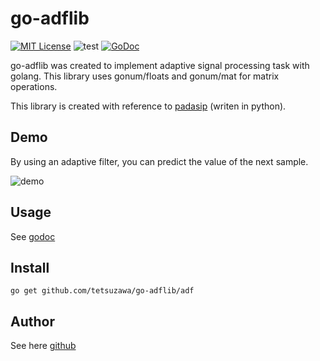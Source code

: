 go-adflib
====

[![MIT License](http://img.shields.io/badge/license-MIT-blue.svg?style=flat)](LICENSE)
![test](https://github.com/tetsuzawa/go-adflib/workflows/test/badge.svg)
[![GoDoc](https://godoc.org/github.com/tetsuzawa/go-adflib?status.svg)](https://pkg.go.dev/github.com/tetsuzawa/go-adflib)

go-adflib was created to implement adaptive signal processing task with golang. This library uses gonum/floats and gonum/mat for matrix operations. 

This library is created with reference to [padasip](https://github.com/matousc89/padasip) (writen in python).

## Demo
By using an adaptive filter, you can predict the value of the next sample.

![demo](https://raw.github.com/wiki/tetsuzawa/go-adflib/img/run_example.gif)

## Usage

See [godoc](https://godoc.org/github.com/tetsuzawa/go-adflib)

## Install

```shell
go get github.com/tetsuzawa/go-adflib/adf
```

## Author
See here [github](https://github.com/tetsuzawa)
